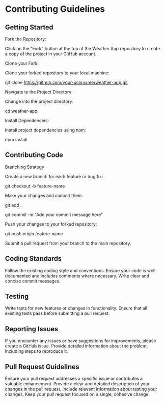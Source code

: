 # Contributing Guidelines

## Getting Started

Fork the Repository:

Click on the "Fork" button at the top of the Weather App repository to create a copy of the project in your GitHub account.

Clone your Fork:

Clone your forked repository to your local machine:

git clone https://github.com/your-username/weather-app.git

Navigate to the Project Directory:

Change into the project directory:

cd weather-app

Install Dependencies:

Install project dependencies using npm:

npm install

## Contributing Code

Branching Strategy

Create a new branch for each feature or bug fix:

git checkout -b feature-name

Make your changes and commit them:

git add .

git commit -m "Add your commit message here"

Push your changes to your forked repository:

git push origin feature-name

Submit a pull request from your branch to the main repository.

## Coding Standards

Follow the existing coding style and conventions.
Ensure your code is well-documented and includes comments where necessary.
Write clear and concise commit messages.

## Testing

Write tests for new features or changes in functionality.
Ensure that all existing tests pass before submitting a pull request.

## Reporting Issues

If you encounter any issues or have suggestions for improvements, please create a GitHub issue. Provide detailed information about the problem, including steps to reproduce it.

## Pull Request Guidelines

Ensure your pull request addresses a specific issue or contributes a valuable enhancement.
Provide a clear and detailed description of your changes in the pull request.
Include relevant information about testing your changes.
Keep your pull request focused on a single, cohesive change.
